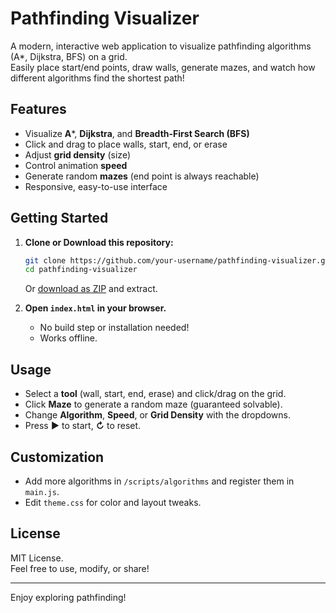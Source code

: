 # Pathfinding Visualizer

A modern, interactive web application to visualize pathfinding algorithms (A*, Dijkstra, BFS) on a grid.  
Easily place start/end points, draw walls, generate mazes, and watch how different algorithms find the shortest path!

## Features

- Visualize **A***, **Dijkstra**, and **Breadth-First Search (BFS)**
- Click and drag to place walls, start, end, or erase
- Adjust **grid density** (size)
- Control animation **speed**
- Generate random **mazes** (end point is always reachable)
- Responsive, easy-to-use interface

## Getting Started

1. **Clone or Download this repository:**
    ```sh
    git clone https://github.com/your-username/pathfinding-visualizer.git
    cd pathfinding-visualizer
    ```
    Or [download as ZIP](https://github.com/your-username/pathfinding-visualizer/archive/refs/heads/main.zip) and extract.

2. **Open `index.html` in your browser.**
    - No build step or installation needed!
    - Works offline.

## Usage

- Select a **tool** (wall, start, end, erase) and click/drag on the grid.
- Click **Maze** to generate a random maze (guaranteed solvable).
- Change **Algorithm**, **Speed**, or **Grid Density** with the dropdowns.
- Press **▶** to start, **↻** to reset.

## Customization

- Add more algorithms in `/scripts/algorithms` and register them in `main.js`.
- Edit `theme.css` for color and layout tweaks.

## License

MIT License.  
Feel free to use, modify, or share!

---

Enjoy exploring pathfinding!
